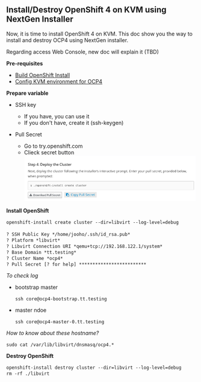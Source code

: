 Install/Destroy OpenShift 4 on KVM using NextGen Installer
---------------------------------------------------------

Now, it is time to install OpenShift 4 on KVM. This doc show you the way to install and destroy OCP4 using NextGen installer.

Regarding access Web Console, new doc will explain it (TBD)

**Pre-requisites**

- [Build OpenShift Install](../Build_CLI/README.md)
- [Config KVM environment for OCP4](../Config_KVM/README.md)


**Prepare variable**

- SSH key
  - If you have, you can use it
  - If you don't have, create it (ssh-keygen)

- Pull Secret
  - Go to try.openshift.com
  - Clieck secret button
    ![](./Pull_secret.png)

**Install OpenShift**

```
openshift-install create cluster --dir=libvirt --log-level=debug

? SSH Public Key */home/jooho/.ssh/id_rsa.pub*
? Platform *libvirt*
? Libvirt Connection URI *qemu+tcp://192.168.122.1/system*
? Base Domain *tt.testing*
? Cluster Name *ocp4*
? Pull Secret [? for help] *************************

```

*To check log*

- bootstrap master
  ```
  ssh core@ocp4-bootstrap.tt.testing
  ```

- master ndoe
  ```
  ssh core@ocp4-master-0.tt.testing
  ```


*How to know about these hostname?*
```
sudo cat /var/lib/libvirt/dnsmasq/ocp4.*
```



**Destroy OpenShift**

```
openshift-install destroy cluster --dir=libvirt --log-level=debug
rm -rf ./libvirt
```
